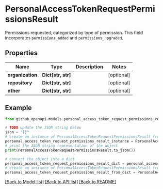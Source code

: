 # PersonalAccessTokenRequestPermissionsResult

Permissions requested, categorized by type of permission. This field incorporates `permissions_added` and `permissions_upgraded`.

## Properties

Name | Type | Description | Notes
------------ | ------------- | ------------- | -------------
**organization** | **Dict[str, str]** |  | [optional] 
**repository** | **Dict[str, str]** |  | [optional] 
**other** | **Dict[str, str]** |  | [optional] 

## Example

```python
from github_openapi.models.personal_access_token_request_permissions_result import PersonalAccessTokenRequestPermissionsResult

# TODO update the JSON string below
json = "{}"
# create an instance of PersonalAccessTokenRequestPermissionsResult from a JSON string
personal_access_token_request_permissions_result_instance = PersonalAccessTokenRequestPermissionsResult.from_json(json)
# print the JSON string representation of the object
print(PersonalAccessTokenRequestPermissionsResult.to_json())

# convert the object into a dict
personal_access_token_request_permissions_result_dict = personal_access_token_request_permissions_result_instance.to_dict()
# create an instance of PersonalAccessTokenRequestPermissionsResult from a dict
personal_access_token_request_permissions_result_from_dict = PersonalAccessTokenRequestPermissionsResult.from_dict(personal_access_token_request_permissions_result_dict)
```
[[Back to Model list]](../README.md#documentation-for-models) [[Back to API list]](../README.md#documentation-for-api-endpoints) [[Back to README]](../README.md)


